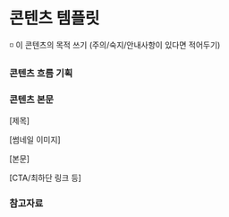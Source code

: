 # 콘텐츠 템플릿

<aside>
◽ 이 콘텐츠의 목적 쓰기
(주의/숙지/안내사항이 있다면 적어두기)

</aside>

### 콘텐츠 흐름 기획

### 콘텐츠 본문

[제목]

[썸네일 이미지]

[본문]

[CTA/최하단 링크 등]

### 참고자료